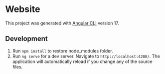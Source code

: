 # Website

This project was generated with [Angular CLI](https://github.com/angular/angular-cli) version 17.

## Development

1. Run `npm install` to restore node_modules folder.
2. Run `ng serve` for a dev server. Navigate to `http://localhost:4200/`. The application will automatically reload if you change any of the source files.